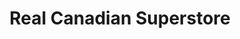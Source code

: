 ---
title: "Real Canadian Superstore"
url: /saskatoon/real-canadian-superstore/
shop: Supermarkt
---